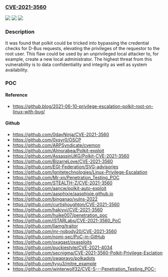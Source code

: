 ### [CVE-2021-3560](https://cve.mitre.org/cgi-bin/cvename.cgi?name=CVE-2021-3560)
![](https://img.shields.io/static/v1?label=Product&message=polkit&color=blue)
![](https://img.shields.io/static/v1?label=Version&message=n%2Fa&color=blue)
![](https://img.shields.io/static/v1?label=Vulnerability&message=CWE-863&color=brighgreen)

### Description

It was found that polkit could be tricked into bypassing the credential checks for D-Bus requests, elevating the privileges of the requestor to the root user. This flaw could be used by an unprivileged local attacker to, for example, create a new local administrator. The highest threat from this vulnerability is to data confidentiality and integrity as well as system availability.

### POC

#### Reference
- https://github.blog/2021-06-10-privilege-escalation-polkit-root-on-linux-with-bug/

#### Github
- https://github.com/0dayNinja/CVE-2021-3560
- https://github.com/0xsyr0/OSCP
- https://github.com/ARPSyndicate/cvemon
- https://github.com/Almorabea/Polkit-exploit
- https://github.com/AssassinUKG/Polkit-CVE-2021-3560
- https://github.com/BizarreLove/CVE-2021-3560
- https://github.com/EGI-Federation/SVG-advisories
- https://github.com/Ignitetechnologies/Linux-Privilege-Escalation
- https://github.com/Mr-xn/Penetration_Testing_POC
- https://github.com/STEALTH-Z/CVE-2021-3560
- https://github.com/aancw/polkit-auto-exploit
- https://github.com/aasphixie/aasphixie.github.io
- https://github.com/binganao/vulns-2022
- https://github.com/curtishoughton/CVE-2021-3560
- https://github.com/hakivvi/CVE-2021-3560
- https://github.com/huike007/penetration_poc
- https://github.com/iSTARLabs/CVE-2021-3560_PoC
- https://github.com/liamg/traitor
- https://github.com/mr-nobody20/CVE-2021-3560
- https://github.com/nomi-sec/PoC-in-GitHub
- https://github.com/oxagast/oxasploits
- https://github.com/puckiestyle/CVE-2021-4034
- https://github.com/secnigma/CVE-2021-3560-Polkit-Privilege-Esclation
- https://github.com/swapravo/polkadots
- https://github.com/tyyu3/mitre_example
- https://github.com/winterwolf32/CVE-S---Penetration_Testing_POC-

